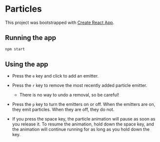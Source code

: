 # Particles

This project was bootstrapped with [Create React App](https://github.com/facebook/create-react-app).

## Running the app

```bash
npm start
```

## Using the app

- Press the `e` key and click to add an emitter.

- Press the `r` key to remove the most recently added particle emitter.

  - There is no way to undo a removal, so be careful!

- Press the `p` key to turn the emitters on or off.
  When the emitters are on, they emit particles.
  When they are off, they do not.

- If you press the space key, the particle animation will pause as soon as you release it.
  To resume the animation, hold down the space key, and the animation will continue running for as long as you hold down the key.
